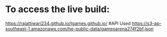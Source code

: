 # To access the live build:
https://rajattiwari234.github.io/tgames.github.io/
#API Used
https://s3-ap-southeast-1.amazonaws.com/he-public-data/gamesarena274f2bf.json
